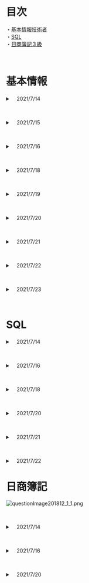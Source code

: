 # 目次
・[基本情報技術者](#anchor1) 
</br>
・[SQL](#anchor2)
</br>
・[日商簿記３級](#anchor3)
</br>

</br>

<a id="anchor1"></a>

<!--ーーーーーーーーーーーーーー 基本情報技術者.--ーーーーーーーーーーーーーー-->

# 基本情報 
<!-- 2021/7/14　学習 -->
<details><summary>　2021/7/14 </summary>

## ＜バランススコアカード(Balanced Score Card、BSC)＞
企業のビジョンと戦略を実現するために、「財務」「顧客」「内部ビジネスプロセス」「学習と成長」という4つの視点から業績を評価・分析する手法です。
</br>

### ・財務の視点
株主や従業員などの利害関係者の期待に応えるため、企業業績として財務的に成功するためにどのように行動すべきかの指標を設定する。
（持続的成長が目標であるので，受注残を指標とする。）
</br>

### ・顧客の視点
企業のビジョンを達成するために、顧客に対してどのように行動すべきかの指標を設定する。
（主要顧客との継続的な関係構築が目標であるので，クレーム件数を指標とする。）
</br>

### ・内部ビジネスプロセスの視点
財務的目標の達成や顧客満足度を向上させるために、優れた業務プロセスを構築するための指標を設定する。
（製品開発力の向上が目標であるので，製品開発領域の研修受講時間を指標とする。）
</br>

### ・学習と成長の視点
企業のビジョンを達成するために組織や個人として、どのように変化(改善)し能力向上を図るかの指標を設定する。
（製品の製造の生産性向上が目標であるので，製造期間短縮日数を指標とする。）

￼
## 非機能要件
「ソフトウェア製品の品質」に挙げられている「品質要件」のほか、「技術要件」「運用・操作要件」「移行要件」「付帯作業」などが非機能要件として定義される項目となります。

</br>

## ＜事業継続計画で用いられる用語＞

* MTBFMean Time Between Failuresの略。システムの修理が完了し正常に稼働し始めてから、次回故障するまでの平均故障間隔を表します。

* MTTRMean Time To Repairの略。システムの故障を修理するために要した平均修復時間を表します。

* RPORecovery Point Objectiveの略で、目標復旧時点のこと。障害の発生などの理由により業務が中断した場合に、失ったデータを過去のどの時点の状態まで復旧させるかを示す目標値です。

* RTORTO(Recovery Time Objective，目標復旧時間)は、業務中断後、どのくらいの時間で復旧させるかを示す目標値です。


＊稼働率　＝　MTBF / ( MTBF ＋ MTTR ) 

</br>

## ＜ITポートフォリオ＞

ポートフォリオの考え方を情報化投資戦略に応用したものです。
IT投資をその目的やリスクの特性ごとにカテゴライズし、そのカテゴリごとに投資割合を管理することで、限りある経営資源を有効に配分することが可能になります。

</details>

<!-- 2021/7/14　学習 -->


<!-- 2021/7/15　学習 -->
</br><details><summary>　2021/7/15 </summary>


## <モジュール結合度>
モジュール同士の関連性の強さを表し、モジュール結合度が弱いほど関連するモジュールに変更があった場合の影響を受けにくくなるので、モジュールの独立性が高まり保守性が向上します。
<br/><br/>
データ結合 (結合が弱い↑、独立性が高い↑)<br/>
処理に必要なデータだけを単一のパラメータとして受け渡している。<br/><br/>
スタンプ結合<br/>
処理に必要なデータだけをレコードや構造体などのデータ構造として受け渡している。<br/><br/>
制御結合<br/>
もう１つのモジュールの制御要素を受け渡している。<br/><br/>
外部結合<br/>
外部宣言された共通データを参照している。<br/><br/>
共通結合<br/>
共通域に宣言された共通データを参照している。<br/><br/>
内容結合 (結合が強い↓、独立性が低い↓)<br/>
お互いのモジュール内部を直接参照・分析している。<br/>


<!-- ここまで 2021/7/15　学習 -->
</details>





<!-- 2021/7/16　学習 -->

</br><details><summary>　2021/7/16 </summary>

## < コンパイラ >
高水準語で記述されたソースコードを機械語などに一括して翻訳するソフトウェアです。

![19.gif](https://www.fe-siken.com/kakomon/30_aki/img/19.gif)

### ・字句解析 <br/>
プログラムを表現する文字の列を、意味のある最小の構成要素の列に変換する<br/>

### ・構文解析 <br/>
言語の文法に基づいてプログラムを解析し、文法誤りがないかチェックする<br/>

### ・意味解析<br/>
変数の宣言と使用とを対応付けたり、演算におけるデータ型の整合性をチェックする<br/>

### ・最適化<br/>
ジスタの有効利用を目的としたレジスタ割付けや、不要な演算を省略するためのプログラム変換を行う<br/>

</br>

## <オブジェクト指向>
### ・伝搬(プロパゲーション)
あるオブジェクトに対して操作を適用したとき，関連するオブジェクトに対してもその操作が自動的に適用される仕組み<br/>

### ・委譲(デリゲーション)
あるオブジェクトに対する操作をその内部で他のオブジェクトに依頼する仕組み
オブジェクト指向において、あるオブジェクトに依頼されたメッセージの処理を、他のオブジェクトに委ねること。<br/>

### ・継承(インヘリタンス)
下位のクラスが上位のクラスの属性や操作を引き継ぐ仕組み<br/>

### ・合成(コンポジション)
複数のオブジェクトを部分として用いて，新たな一つのオブジェクトを生成する仕組み<br/>

<br/>

## <連関図法(企業活動)>
複雑な要因の絡み合う事象について、
その事象間の因果関係・相互関係を明らかにして問題や原因を特定し、
目的達成のための手段を発見する手法です。
特性要因図とは、事象同士の因果関係を表現できる点で異なっています。

![76.gif](https://www.fe-siken.com/kakomon/30_aki/img/76.gif)

### その他
・PDPC法 </br>
事態の進展とともに様々な事象が想定される問題について，
対応策を検討して望ましい結果に至るプロセスを定める方法である。

・親和図法</br>
収集した情報を相互の関連によってグループ化し，
解決すべき問題点を明確にする方法である。

・系統図法<br/>
目的・目標を達成するための手段・方策を順次展開し，
最適な手段・方策を追求していく方法である。

<!-- ここまで　2021/7/16　学習 -->

</details>




<!-- 2021/7/18　学習 -->

</br><details><summary>　2021/7/18 </summary>
</br>

## <サービス運用(障害発生時)>
### ウォームスタート
ウォームスタートは、システム障害が発生したときに、システムの電源をOFFにせずに、
そのままの状態でプログラムを再起動して処理を再開する方法です。
<br/>

### コールドスタート
コールドスタートは、システム障害が発生したときに、システムの電源を入れ直し、
システムを初期状態に戻してからプログラムを起動して処理を再開する方法です。
<br/>

### ロ－ルバック
ロールバックは、トランザクションの途中、
プログラムのバグなどでアプリケーションが強制終了した場合に、更新前ログを用いてデータベースをトランザクション開始直前の状態に戻す処理です。
<br/>

### ロールフォワード
ロールフォワードは、システム障害などでアプリケーションが強制終了したときに、
更新後ログを用いて今まで処理したトランザクションを再現しシステム障害直前までデータベース情報を復帰させる処理です。

</br>

## <請負契約(労働関連・取引関連)>
委託先（受託者・請負側）の従業員が委託先組織の指揮命令の下で業務に従事する労働契約です。
<br/>
請負契約では、受託者と受託者が雇用している従業員の間に指揮命令関係があるので、
始業・就業時間、休憩時間、勤務日など勤務形態に関するルールは発注者ではなく
受託者自らが自社の従業員への指示を行います。

![80.gif](https://www.fe-siken.com/kakomon/30_aki/img/80.gif)
<br/>

## ※偽装請負
業務委託の形式をとっているのに、実態は委託先従業員が委託元の責任者の指揮命令で業務にあたる、
という労働者派遣のようになっている状態

</br>

## <OtoO(ネットビジネス)>
OtoO(Online to Offline)は、インターネット上(オンライン)から実世界(オフライン)への行動
（またはその逆）を促進するマーケティング施策のことです。
<br/><br/>
インターネット上で販売促進キャンペーンや割引クーポンを展開し、
顧客を実世界の店舗に誘導するなどの例があります。
モバイルアプリの提供やSNSでの発信、ECサイトと実店舗の連携など様々な形態があります。

</br>

## <キャパシティプランニング(システム評価指標)>
情報システムの設計段階において、現状の最大負荷だけでなく将来予測される最大負荷時にもサービスの水準を維持できるような設計を検討することです。検討は、CPUの性能や回線の速度などに加えて経済性や拡張性も対象になります。キャパシティプランニングを行うことで適切なハードウェアを選定し、最適な投資ができます。
<br/>
<br/>

### キャパシティプランニングの手順
1.現行システムをモニタリングし現状の処理能力を把握する<br/>

2.将来的に予測される端末の増加、利用者数の増加などを分析する<br/>

3.2.の分析結果からシステム能力の限界時期を予測する<br/>

4.新たなシステム構成で実現すべき性能要件から必要なハードウェア増設を検討する<br/>

</details>

<!-- ここまで 2021/7/18　学習 -->



<!-- 2021/7/19　学習 -->

</br><details><summary>　2021/7/19 </summary>

## <CSIRTマテリアル(情報セキュリティー)>
組織的なインシデント対応体制である「組織内CSIRT」の構築を支援する目的で作成されたガイドラインです。
構想フェーズ、構築フェーズ、運用フェースの3部構成になっていて、ITセキュリティに対応するための情報およびノウハウが提示されています。
CSIRTマテリアルは、JPCERT/CCのWebサイトで閲覧可能です。
<br/>

## <ISMSユーザーズガイド(情報セキュリティー)>
ISMS認証基準(JIS Q 27001:2014)の要求事項について一定の範囲でその意味するところを説明しているガイドです。JIPDECによって作成されています。
<br/>

## <リスクアセスメント(監査)>
リスクアセスメントを実施する前にリスク受容基準を確立することになっています。
なぜなら、リスクアセスメントに含まれるリスク評価プロセスにおいて、リスク分析の結果とリスク受容基準を比較することになっているからです。

![58.gif](https://www.fe-siken.com/kakomon/30_aki/img/58.gif)
<br/>

## <情報セキュリティマネジメント（情報セキュリティ管理）>

### ・信頼性(Reliability)
意図する行動と結果とが一貫しているという特性<br/>

### ・真正性(Authenticity)
エンティティは，それが主張するとおりのものであるという特性<br/>

### ・可用性(Availability)
認可されたエンティティが要求したときに，
アクセス及び使用が可能であるという特性<br/>

### ・機密性(Confidentiality)
認可されていない個人，エンティティ又はプロセスに対して，
情報を使用させず，また，開示しないという特性

<br/>

## <RFI,RFP(情報計画・実施)>
### RFI(Request for Information，情報提供依頼書)
企業・組織がシステム調達や業務委託をする場合や、
初めての取引となるベンダ企業に対して情報の提供を依頼すること、
またはその際に提出される文書のこと。
RFIを発行することによって相手方が保有する技術・経験や、情報技術動向、
及び導入予定のシステムが技術的に実現可能であるかなどを確認することができる。

<br/>

### <RFP(Request for Proposal，提案依頼書)>
情報システムの調達を予定している企業・組織が、発注先候補のITベンダに対して具体的な
システム提案をするように求めること、またはシステム要件や調達要件を取りまとめた文書のこと。

### システム調達の流れ
1. 情報提供依頼（RFI：Request For Information）<br/>
2. 提案依頼書(RFP：Request For Proposal）の作成と配付<br/>
3. 選定基準の作成<br/>
4. ベンダ企業からの提案書及び見積書の入手<br/>
5. 提案内容の比較評価<br/>
6. 調達先の選定<br/>
7. 契約締結<br/>

<br>

## <SOA(ソリューションビジネス)>
(Service Oriented Architecture，サービス指向アーキテクチャ)<br/>

業務上の一処理に相当するソフトウェアで実現されている機能や部品を独立したサービスとし、
それらを組み合わせ連携させることで言語やプラットフォームに依存しないでシステムを構築するという手法、
またはそのことを指す言葉です。
機能単位の組み合わせでシステムを設計するので、
ソフトウェアコンポーネントの再利用や機能の入替えがしやすいという特徴があります。

<br/>

## <リンカ（Linker)>
複数個のコンパイル済みプログラムや、
そのプログラムで使用するライブラリを連結・統合し、1つの実行可能なプログラムファイルとして出力するソフトウェアです。

![20.gif](https://www.fe-siken.com/kakomon/30_aki/img/20.gif)

<br/>

## <割込み(プロセッサ)>
すぐに対処しなくてはならない問題などがシステムに生じたときに、
実行中のプログラムの処理をいったん停止し、優先的に事象の解決を図ることを可能にする仕組みです。
<br/>

### 割込み発生時の手順


#### 1.ユーザモードから特権モードへの移行
割込みが発生すると自動的に特権モード(スーパバイザモード)に切り替わる。
<br/>

#### 2.プログラムレジスタ(プログラムカウンタ)などの退避
割込み処理終了後にもとの命令位置に戻れるように現在のプログラムカウンタの値をスタックに退避させる。
<br/>


#### 3.割込み処理ルーチンの開始番地の決定
所定の割込み処理の開始アドレスを取得して、プログラムカウンタにセットする。
<br/>

#### 4.割込み処理ルーチンの実行
所定の割込み処理
<br/>

## <ディジタル署名(情報セキュリティ)>
公開鍵暗号方式を使ってディジタル文書の正当性を保証する技術です。
ディジタル署名を利用すると、受信者側で「発信元が正当であるか」と「改ざんの有無」の2点を確認できるようになります。
<br/>

## <ラウンドロビン方式(オペレーションシステム)>
実行可能状態となった順に従って、タスクに一定のCPU時間(タイムクウォンタム)ずつ与えていくタスクスケジューリング方式です。
一定時間内に処理が終わらなかったタスクは、実行可能状態の待ち行列の最後尾に移され、次にCPU使用権が与えられるまでの間は待ち状態となります。
<br/>

## <スプーリング>
入出力装置とやり取りするデータを一度外部記憶装置などへ転送し、
外部記憶装置と入出力装置の間でデータをやり取り方法をとります。これによってCPUは低速な入出力装置の動作完了を待つことなく、
次の処理に移ることができるためスループットを大幅に向上させることができます。
<br/>

## <CIO(経営・組織論)>
経営戦略に沿った情報戦略やIT投資計画に関する責任を持つ役職である最高情報責任者のことです。CEO(最高経営責任者)やCOO(最高執行責任者)を補佐し、企業の情報戦略の策定に当たるのが主な職務となります。
<br/>

## <クイックソート（アルゴリズム）>
n個のデータをある基準値以下の値のグループと基準値以上の値のグループに分割し、更にそれぞれのグループで基準値を選んで二つのグループに分割するという処理を繰り返してデータを整列するアルゴリズムです。
<br/>

## <機械学習(情報に関する理論)>
コンピュータに大量の学習データを与え、数学的アプローチによって自律的にデータの特徴点を見出して、コンピュータに人間のようなパターン認識や分類能力をもたせるAIの分野です。教師あり学習、教師なく学習、強化学習などの学習方法があります。


</details>

<!-- ここまで 2021/7/19　学習 -->

<!-- 2021/7/20　学習 -->

</br><details><summary>　2021/7/20 </summary>

## <IDS(情報セキュリティー対策)> 
IDS(Intrusion Detection System，侵入検知システム)は、ネットワークやホストをリアルタイムで監視し、
異常を検知した場合に管理者に通知するなどの処置を行うシステムです。
異常を通知することを目的としたシステムのため通信の遮断などの防御機能を持たないことがほとんどです。
<br/>

### ネットワーク型IDS(NIDS)
ネットワークの通信を監視する
<br/>

### ホスト型IDS(HIDS)
サーバなどにインストールされ、そのマシンの挙動を監視する

</br>

## <IT投資評価(情報システム戦略)>

## 事前評価
実施前の投資案件に対して、内部の了解を得るとともに他のプロジェクトとの整合などの全体最適の観点から評価を行う。<br/>
投資実行の可否を判断するための情報を提供する役割を担う。<br/>

## 中間評価
実施中の投資案件の実績をモニタリングし評価する。<br/>
実施計画の軌道修正を判断するための情報を提供する役割を担う。<br/>

## 事後評価
実施済の投資案件が事前に設計した目的・効果を達成しているかどうかを評価する。<br/>
IT投資の実施効果を上位マネジメントに報告するとともに、終結以後の改善策について判断するための情報を提供する役割を担う。<br/>

</br>

## <ロックの精度(データベースのトランザクション)>
データベース、表、物理的な入出力単位であるブロック、行といったロックをかける資源の単位をいいます。

### ロックの範囲が狭い（粒度が細かい）
・メリット<br/>
資源の競合やロック解除の待ち時間が少なくなり、トランザクションの並列実行性が増します。<br/>
・デメリット<br/>
粒度が細かくなるほど管理が煩雑になるのでCPUの負荷が増します。<br/>

</br>

### ロックの範囲が広い（粒度が大きい）
・メリット<br/>
管理は楽になり、CPUの負荷が減ります。<br/>
・デメリット<br/>
他のトランザクションのロック解除を待つことが多くなるためスループットは低下します。<br/>

</br>

## <プロダクトライフサイクル(マーケティング)>
ある製品が市場に投入されてから販売活動によって普及、成熟し、
やがて落ち込んで市場から姿を消すまでの過程を、
導入期→成長期→成熟期→衰退期 の順で推移していくと考える理論です。

### 導入期
先進的な消費者に対し製品を販売する時期。製品の認知度を高める戦略が採られる。製品投入に関するイニシャルコストがまだ回収されていないため投資のキャッシュフローはマイナス状態である。
<br/>

### 成長期
市場が活性化し、売上が急激に増加する時期。新規参入企業によって競争が激化してくる。成長性を高めるため広告宣伝費の増大が必要になる。
<br/>

### 成熟期
需要の伸びが鈍化してくる時期。他社からのマーケット参入が相次ぎ、競争が激しくなるので製品の品質改良などによって、シェアの維持、利益の確保が行われる。
<br/>

### 衰退期
需要が少なくなり売上と利益が徐々に減少する時期。追加投資を控えて市場から撤退することが検討される。
<br/>

## <BPO(Business Process Outsourcing)(業務プロセス)>
自社の業務の一部を、丸ごと外部の業者に委託することです。
<br/>

### メリット
・コスト削減や業務効率化 <br/>
・その企業本来の事業に集中できるようになる<br/>

※海外業者への外部委託はオフショアアウトソーシングと呼ばれます。

</details>


<!-- ここまで 2021/7/20　学習 -->




<!-- 2021/7/21　学習 -->

</br><details><summary>　2021/7/21 </summary>


## <ドライブバイダウンロード攻撃(情報セキュリティ)>
Webサイトにマルウェアやウイルスを仕込んでおき、アクセスしてきた利用者の知らぬうちに、
それらを自動ダウンロードまたは実行させる攻撃です。
脆弱性がある状態でアクセスした場合には、Webページを閲覧しただけでマルウェアに感染してしまうことになります。

![36.gif](https://www.fe-siken.com/kakomon/30_haru/img/36.gif)

## <スケールメリット、シナジー効果(経営戦略手法)>

### スケールメリット
規模の経済性ともいわれ、生産規模を拡大するほど生産性や経済効率が向上し、利益率が高くなることをいう。
生産量が多いほど享受できる生産上の利点のこと

### シナジー効果
相乗効果ともいわれ、2つ以上の要素が組み合わさることで、それぞれの単体で得られる効果の合計よりも大きな効果を得ることをいう。
1＋1＝2にとどまらず3にも4にもなるような要素同士の組合せ効果のこと


## <ネットワーク問題>
次のネットワークアドレスとサブネットマスクをもつネットワークがある。<br/>
このネットワークをあるPCが利用する場合，そのPCに割り振ってはいけないIPアドレスはどれか。<br/>
<br/>
ネットワークアドレス: 200.170.70.16  <br/>
サブネットマスク　　: 255.255.255.240  <br/>

ア：200.170.70.17 <br/>
イ：200.170.70.20 <br/>
ウ：200.170.70.30 <br/>
エ：200.170.70.31 <br/>

### (解説)

ネットワークアドレス「200.170.70.16」にサブネットマスク「255.255.255.240」<br/>
を適用するとネットワーク部とホストアドレス部は以下のように分かれます。<br/>

![32.gif](https://www.fe-siken.com/kakomon/30_haru/img/32.gif)

<br/>

選択肢のアドレスは上位24ビットはすべて同じなので、下位8ビットを2進数に変換しホストアドレス部が適切であるかを検証します。<br/>


ア：200.170.70.17 <br/>
  下位8ビット「17」→00010001 <br/>ホストアドレス部が「0001」なので問題ありません。<br/><br/>

イ：200.170.70.20 <br/>
下位8ビット「20」→00010100 <br/>ホストアドレス部が「0100」なので問題ありません。 <br/><br/>

ウ：200.170.70.30 <br/>
下位8ビット「30」→00011110 <br/>ホストアドレス部が「1110」なので問題ありません。 <br/><br/>

エ：200.170.70.31 <br/>
正しい。<br/>下位8ビット「31」→00011111 <br/>ホストアドレス部が「1111」になります。ホストアドレス部がすべて"1"となるアドレスはそのネットワークのブロードキャストアドレスなので、PCに割り振るIPアドレスとして不適切です。<br/>
* ちなみにホストアドレス部がすべて0となるアドレスはネットワークアドレスなので、こちらの場合も不適切となります。

<br/>

## <CGI(ネットワーク応用)>
Common Gateway Interfaceの略で、ユーザの入力した情報によって表示するWebページを変化させるなど、動的なWebページを作成するための仕組みです。CGIはどのプログラム言語を用いても作成できますが、実際にはPHPやPerlが多用されているようです。

## <セル生産方式>
製造業における生産方式の一種で、1人若しくは少数の作業者チームで製品の組み立て工程を完成（または検査）まで行うものです。作業者の周囲に機械、組付工具及び部品が配置され、その中を多能工が歩き回って作業をします。
<br/>
作業者一人が受け持つ範囲が広く多品種を生産するときフレキシブルな切り替え可能なのが特徴です。
<br/>
作業台が「コ」の字型に囲む様子を細胞に見立てて「セル生産方式」と呼ばれています。「一人屋台方式」と呼ばれることもあります。

![73.gif](https://www.fe-siken.com/kakomon/30_haru/img/73.gif)

</details>

<!-- ここまで 2021/7/21　学習 -->


<!-- 2021/7/22　学習 -->

</br><details><summary>　2021/7/22 </summary>


## <コストプラス価格決定法>
製品のコストに一定の利幅を加えて製品価格とするコスト志向型の価格設定法です。

計算式で表すと、
``` 
　製品価格＝売上原価＋間接費＋利益
```

<br/>

## <Bcc(ブラインドカーボンコピー)>
電子メールにおける送信先指定方法の1つで、
toで指定した送信先以外に、メールのコピーを送信しておきたい相手を指定する機能のことです。<br/>

bccで指定した相手に、自分以外の送り先(to,cc)のアドレスが通知されない。<br/>
* toの相手とbccの相手の相互間で電子メールアドレスを知られたくない場合に使用します。<br/>

<br/>

## <ロングテール>
膨大な商品を低コストで扱うことができるインターネットを使った商品販売において、<br/>
実店舗では陳列されにくい販売機会の少ない商品でも、<br/>
それらを数多く取りそろえることによって十分な売上を確保できることを説明した経済理論です。<br/>

#### ロングテールについて
![74.gif](https://www.fe-siken.com/kakomon/30_haru/img/74.gif)



<br/>

## <Apache Hadoop(ハドゥープ)>
Apache Hadoop(ハドゥープ)は、ペタバイト級の大規模データの蓄積・処理の分散処理を実現するミドルウェアです。

* Googleが論文として発表した分散処理フレームワーク「MapReduce」および分散ファイルシステム「Google File System」を基盤技術に、オープンソースとしてJavaで実装したものです。
<br/>

## ディープラーニング(Deep Learning) 
人間や動物の脳神経をモデル化したアルゴリズム(ニューラルネットワーク)を多層化したものを用意し、
それに「十分な量のデータを与えることで、人間の力なしに自動的に特徴点やパターンを学習させる」ことをいいます。<br/>

* 人工知能分野における要素技術の1つで、深層学習とも呼ばれます。
* 従来の機械学習と異なり、中間層の多層化によって複雑なパターンの表現と計算を可能にしていることが特徴です。

![03.gif](https://www.fe-siken.com/kakomon/30_haru/img/03.gif)

<br/>

</details>
<!-- ここまで 2021/7/22　学習 -->



<!-- 2021/7/23　学習 -->

</br><details><summary>　2021/7/23 </summary>

<br/>

## <サービスデスクについて >
<br/>

### ローカルサービスデスク
ユーザのローカルサイト内、若しくは地理的に近い場所に設置されたサービスデスク。<br/>
* 担当者の直接派遣が容易であり、ユーザの問題や改善点を把握しやすい。

<br/>

### 中央サービスデスク
一箇所の拠点にてすべてのユーザからの問い合わせに対応する体制のサービスデスク。
* 運営コストを低く抑えることができ情報の管理がしやすい。

<br/>

### バーチャルサービスデスク
実際には各地に分散しているが連携することで擬似的に
一つの組織として機能を提供するサービスデスク。

<br/>

### フォロー･ザ･サン
2つ以上の異なる(大陸の)拠点に配置され、中央での統括管理によって24時間365日のサービスを提供するサービスデスク。

<br/>

## <SMTP(Simple Mail Transfer Protocol)> 
電子メールを送信するアプリケーション層のプロトコルでメールソフトから、
メールサーバへ電子メールを送信する際にこのSMTPを使用します。<br/>
* 通信にTCP/25ポートを使用します。
<br/>

![tcpip50.gif](https://www.infraexpert.com/studygif/tcpip50.gif)

電子メールを送信するのに必要となる通信は、<br/>
PCからSMTPサーバへの発信パケット<br/>
SMTPサーバからPCへの応答パケット<br/>
の2つです。<br/>

PC(クライアント)は"well-knownポート"ではない1024番以降のポートを通信に使用するので、<br/>
PC(1024以上)→SMTPサーバ(25)<br/>
SMTPサーバ(25)→PC(1024以上)<br/>
という2種類のパケットだけを通過許可すればSMTP通信を行うことができます。

#### 補足
* TCP/110は、メール受信のPOP(Post Office Protocol)で使用するポート番号です。

## <POP（Post Office Protocol）>
電子メールを受信するために使用するアプリケーション層プロトコル。<br/>
メーラでメールサーバから電子メールを受信する際にPOPを使用します。<br/>

POPではパスワード情報は暗号化されずそのまま送信されます。<br/>
POPはTCP上で動作しており、POPサーバにアクセスするために使用しているポート番号は110となります。<br/>

## <メール送受信の流れ>
Coolさんが送信側でCiscoさんが受信側

![tcpip52.gif](https://www.infraexpert.com/studygif/tcpip52.gif)

①Coolさんがメーラでメールを作成して、メーラで設定したメールサーバへ、SMTPによりメールを送信。

<br/>

②メールを受信したメールサーバは、メールアドレスの＠以降のドメイン名から宛先を確認する。<br/>

DNSより名前解決してIPアドレスを取得すると、SMTPによりcisco.comのメールサーバにメールを送信。(これにより、Coolさんのメールはcisco.comのメールサーバに格納される。) <br/>
* SMTPの役割はこれで終了。

<br/>

③Ciscoさんがメーラでメールチェックを実行。<br/>
メーラで設定したメールサーバへ、POP3によりユーザ名とパスワード情報を送信。
<br/>

④メールサーバは、サーバ上に登録しているユーザ名とパスワード情報を確認し、ユーザ認証を実施。
<br/>

⑤ユーザ認証が成功すると、宛先アドレスがCiscoのメールをメールサーバが送信。Ciscoがそれを受信。
<br/>

## <ファイルパス>
### 絶対パス
階層の最上位であるルートディレクトリを基点として，目的のファイルやディレクトリまでの全ての経路をディレクトリ構造に従って示す方法。

### 相対パス
現在作業を行っているカレントディレクトリを基点として、目的のファイルやディレクトリまでの全ての経路をディレクトリ構造に従って示す方法。

#### 補足
* ルートディレクトリ：ディレクトリ構造を有するOSにおいて、最上階層にあるディレクトリ(フォルダ)のこと。<br/>
 ![d000504-2.png](https://wa3.i-3-i.info/img/data/500/d000504-2.png)

<br/>

* カレントディレクトリ：ユーザーが現時点で作業を行なっているディレクトリーのことである。<br/>
![d000537-4.png](https://wa3.i-3-i.info/img/data/500/d000537-4.png)

<br/>

## <ABC分析>
パレート図を使って分析する要素・項目群を大きい順に並べ、<br/>
上位からA,B,Cグルーピングすることで重点的に管理すべきグループがどれであるかを明らかにする手法です。<br/>

(上位70%を占める要素群をA、70%～90%の要素群をB、それ以外の要素群をC)<br/>
![75.gif](https://www.fe-siken.com/kakomon/30_haru/img/75.gif)

<br/>

## <POS(Point Of Sale)>
販売情報を1点ごとにリアルタイムで情報システムに取り込む販売店の管理方法です。

<br/>

## <労働者派遣契約> 
労働者派遣契約に関わる、派遣先事業主、労働者および派遣元事業主の間には下図のような関係があります。
![80a.gif](https://www.fe-siken.com/kakomon/30_haru/img/80a.gif)

<br/>

</details>

<!-- ここまで 2021/7/23　学習 -->




<!--- - - - - - - - - - - - - - - - - - - - - SQL. - - - - - - - - - - - - - - - - - - - - -->


<a id="anchor2"></a>

<br/>

# SQL

<!-- 2021/7/14　学習 -->
<details><summary>　2021/7/14 </summary>

・スッキリわかるSQL 8章　2-5の処理を解体
https://docs.google.com/spreadsheets/d/19JhYj5lGbrAadBH3YvrSsIY45Vj2huK3oXRIPf5rWik/edit#gid=0


## ・SQL 処理順序
FROM句　</br>
↓</br>
JOIN句</br>
↓</br>
**WHERE句** </br>
↓</br>
**GROUP BY句**</br>
↓</br>
HAVING句</br>
↓</br>
SELECT句</br>
↓</br>
ORDER BY句</br>
↓</br>
LIMIT句</br>

</details>
<!-- ここまで　2021/7/14　学習 -->



<!-- 2021/7/16　学習 -->

</br><details><summary>　2021/7/16 </summary>

## <テーブルデータを更新する>

```SQL:テーブルデータを更新する
UPDATE テーブル名
SET 列名 = 値, 
    列名 = 値
```

</br>

## <テーブルにデータを追加する>

```SQL:テーブルデータを更新する
INSERT INTO テーブル名 (列名1,列名2,列名3,列名4,列名5)
VALUES (列名1の値,列名2の値,列名3の値,列名4の値,列名5の値);
```

</br>

## <テーブルにデータで「ハシ」を含むものを指定する>
```SQL:
WHERE 名義 LIKE'%ハシ%'
```
</details>

<!-- ここまで　2021/7/16　学習 -->


<!-- 2021/7/18　学習 -->

</br><details><summary>　2021/7/18 </summary>

## <BETWEEN演算子（指定の範囲のデータを出力）>

口座テーブルから「更新日」が「2013-01-01」から「2013-01-31」のデータを出力

```SQL:
SELECT * FROM 口座
WHERE 更新日 BETWEEN '2013-01-01' AND '2013-01-31'
```
<br/>

## <IN演算子（複数の値に合致しているかを確認)>
値がカッコ内に列挙した複数の値（値リスト）のいずれかに合致するかを判定する演算子。
<br/>
「口座」テーブルから種別が「２」または「３」の値を出力する。

```SQL:
SELECT * FROM 口座
WHERE 種別 IN ('2','3')
```
<br/>

## <LIKE演算子(パターンに合致しているかチェック)>

文字列があるパターンに合致してるかチェックする（パターンマッチング）を行い、
部分一致の検索（特定の文字列を一部に含まれるか）が簡単にできる

</br>

### パターンマッチングに使用するパターン文字列
%：任意の０文字以上の文字列<br/>
_：任意の１文字
<br/>
口座番号が「20000」番台または名義の姓が「エ」から始まる３文字で名が「コ」でおわる
データを出力

```SQL:
SELECT * FROM 口座
WHERE 口座番号 LIKE '2____' OR 名義 LIKE 'エ__%コ'
```
<br/>

## <DISTINCT 重複行を除外する>
SELECT文に付与すると結果表の中で内容が重複している行があれば取り除く。<br/>
口座テーブルから名義の列にあるデータを出力する。重複なし

```SQL:
SELECT DISTINCT 名義 FROM 口座
```
</details>

<!-- ここまで　2021/7/18　学習 -->




<!-- 2021/7/20　学習 -->

</br><details><summary>　2021/7/20 </summary>



## < ORDER BY,ASC,DESC 検索結果を並べ替える>

SELECT 文の最後に並べ替えの基準とする列名もしくは列番号と並び順を指定
することができる。<br/>
また複数の列の並び替えをカンマで区切ると複数の列を並び替えが可能となる

<br/>
ASC：昇順（小さい順）※省略可能　<br/>
DESC：降順 (大きい順)
<br/>

```SQL:
-- 「口座」テーブルから「残高」を降順に出力し、「口座番号」を昇順に出力する
SELECT * FROM 口座
ORDER BY 残高 DESC,口座番号 ASC
```

</br>

## <LIMIT句　先頭から数行だけ取得する>

LIMIT句を入れることで検索結果の先頭から指定した
データ件数分だけ、抜き取ることができる。
<br/>
また検索結果の11番目から15番目を取得したい場合はOFFSET
を使用する
（今回の場合はLIMITに5,OFFSETに10を指定する）

</br>

### 口座テーブルから更新日を取得し、先頭から10番目までのデータを出力する
```SQL:
SELECT * FROM 口座
ORDER BY 更新日 LIMIT 10
```
</br>

### 口座テーブルから更新日を取得し、先頭から11番目から20番目までのデータを出力する
```SQL:
SELECT * FROM 口座
ORDER BY 更新日 LIMIT 10 OFFSET 10
```

</details>

<!-- ここまで　2021/7/20　学習 -->



<!-- 2021/7/21　学習 -->

</br><details><summary>　2021/7/21 </summary>


## <集合演算子>

UNION    :和集合(それぞれの検索結果をくっつける）<br/>
EXCEPT   :差集合(別の検索結果にある行を差し引く)<br/>
INTERSECT:積集合(２つの検索結果に共通する行を出力)<br/>

```SQL:
SELECT 口座番号
  FROM 口座
 UNION
SELECT 口座番号
  FROM 廃止口座
 ORDER BY 1
```
<br/>

## <データテーブルにデータを挿入する>

```SQL:
INSERT INTO 口座
VALUES ('2239710','ササキ シゲノリ','1',1000000+3000,'2013-04-03')
```

</details>

<!-- ここまで　2021/7/21　学習 -->





<!-- 2021/7/22　学習 -->

</br><details><summary>　2021/7/22 </summary>


## CASE

```SQL:
SELECT 口座番号,名義,
		CASE WHEN 残高 < 100000 THEN 'C'
			 WHEN 残高 >= 100000 AND 残高 < 1000000 THEN 'B'
			 ELSE 'A'
		END AS 残高ランク
FROM 口座

```

## SQLの標準関数

### LENGTH()：文字列の長さを調べる
LENGTH(文字列が格納されている列)<br/>
戻り値：文字列の長さを表す数値
<br/>
<br/>

### TRIM()：空白を除去
LENGTH(文字列が格納されている列)<br/>
戻り値：空白除去した文字列
<br/>

・LTRIM()：左側の空白を除去した文字列<br/>
・RTRIM()：右側の空白を除去した文字列
<br/><br/>

### REPLACE()：文字列を置換する
REPLACE(文字列が格納されている列、置換前の部分文字列、置換後の部分文字列)<br/>
戻り値：置換処理された後の文字列
<br/><br/>

### SUBSTRING()/SUBSTR():文字列の一部を出力する
SUBSTRING(文字列が格納されている列、抽出を開始する位置、抽出する文字数)<br/>
* SUBSTR()も同様<br/>

戻り値：抽出された部分文字列
<br/><br/>

### ROUND()：指定桁で四捨五入
ROUND(数値を表す列、有効とする桁数)<br/>
戻り値：四捨五入した値
<br/><br/>

### TRUNC()：指定桁で切り捨てる
ROUND(数値を表す列、有効とする桁数)<br/>
戻り値：切り捨てた値
<br/><br/>

### POWER()：べき乗を計算する
ROUND(数値を表す列、何乗するかを指定する数値（指数）)<br/>
戻り値：数値を指定した回数だけ乗じた結果
<br/><br/>

### CURRENT_DATE：現在の日付を取得する
CURRENT_DATE：現在の日付（YYYY-MM-DD) <br/>
CURRENT_TIME：現在の時刻（HH:MM:SS) 
<br/><br/>

### CAST()：データ型を変換する
CAST(変換する値 AS 変換する型)<br/>
戻り値：変換後の値 
<br/><br/>

### COALESCE()：最初に登場するNULLでない値を返す
COALESCE(列や式1,列や式2,列や式3)<br/>
戻り値：引数のうち最初に現れたNULL でない引数 
<br/><br/>

<br/>

### サンプル一覧

```SQL:
SELECT LENGTH(口座番号) AS 口座番号,
       LENGTH(REPLACE(名義,' ','')) AS 名義,
	   LENGTH(CAST(残高 AS VARCHAR)) AS 残高
FROM 口座
```


```SQL:
SELECT 名義
FROM 口座
WHERE SUBSTRING(名義,1,5) LIKE '%カワ%'
```

```SQL:
SELECT 口座番号,残高,TRUNC(残高*0.0002) AS 利息
FROM 口座
ORDER BY 残高 DESC
```
</details>


<!-- ここまで　2021/7/21　学習 -->


<!--- - - - - - - - - - - - - - - - - - - - - 日商簿記. - - - - - - - - - - - - - - - - - - - - -->
<a id="anchor3"></a>



# 日商簿記


![questionImage201812_1_1.png](https://studyboki3.com/content/020_torihikitosiwake/020_shouhinnbaibai/030_shouhinnnohennpinn/2/1/questionImage201812_1_1.png)

<!-- 2021/7/14　学習 -->

</br><details><summary>　2021/7/14 </summary>


## <クレジット売掛金とは>

![explainImage1.png](https://studyboki3.com/content/020_torihikitosiwake/020_shouhinnbaibai/025_curejittourikakekinn/1/1/explainImage1.png)

クレジットカード払いの条件で商品を売り上げた際、会社では『クレジット売掛金（資産）』（くれじっとうりかけきん）として処理します。</br>
クレジットカード会社を通して商品を販売した代金をあとでもらうことができるので、クレジット売掛金は資産です。

![explainImage2.png](https://studyboki3.com/content/020_torihikitosiwake/020_shouhinnbaibai/025_curejittourikakekinn/1/1/explainImage2.png)

クレジットカード会社には手数料を払わなければならないのですが、この手数料は **『支払手数料（費用）』** （しはらいてすうりょう）として仕訳します。<br/>

商品を売り上げた際、売上額から支払手数料を差し引かれた残額を『クレジット売掛金』として処理します。<br/><br/>
[ クレジット売掛金 ] = [ 売上 ] - [支払手数料 ]
<br/>
<br/>

## <商品の返品>

返品した時は、仕入れた時の仕訳を取り消します。
簿記では、この取り消しを、以前行った仕訳の「逆仕訳」（借方と貸方を逆にした仕訳）で行います。

</details>

<!-- ここまで　2021/7/14　学習 -->




<!-- 2021/7/16　学習 -->
</br><details><summary>　2021/7/16 </summary>

## <諸掛（しょがかり）>
商品を仕入れたり、売り上げたりする時には、
商品の代金だけでなく、別途、送料などの費用がかかることがあります。<br/>

商品を仕入れた時の諸掛を、 **仕入諸掛（しいれしょがかり）** と言います。<br/>
商品を売り上げた時の諸掛を、**売上諸掛（うりあげしょがかり）** と言います。<br/>

<br/>

### 補足
仕入諸掛も売上諸掛も<br/>
当社負担なのか（自分が負担するのか）<br/>
先方負担なのか（相手が負担するのか）<br/>
で仕訳の方法が変わります。
<br/>
<br/>

## <仕入諸掛（当社負担）>
「仕入の諸掛」が「当社負担」（自分負担）の場合は、
諸掛は『仕入』に上乗せします。


## <仕入諸掛（先方負担）>
「仕入の諸掛」が「先方負担」（相手負担）の場合、
つまり、当社で諸掛を立て替えて、後で支払ってもらえる場合は、
勘定科目『立替金（資産）』で仕訳します。

### *問題文には、当社負担なのか先方負担なのかが明記されていませんが、 このような場合は、当社負担として仕訳します。



## <売上諸掛（当社負担）>
「売上の諸掛」が「当社負担」（自分負担）の場合は、
勘定科目『発送費（費用）』で仕訳します。

## <売上諸掛（先方負担）>
「売上の諸掛」が「先方負担」（相手負担）の場合、
つまり、当社で諸掛を立て替えて、後で支払ってもらう場合は、
仕入れた時と同様に、勘定科目『立替金』で仕訳します。

### *問題文には、当社負担なのか先方負担なのかが明記されていませんが、 このような場合は、当社負担として仕訳します。

<br/>


</details>

<!-- ここまで　2021/7/16　学習 -->


<!-- 2021/7/20　学習 -->

 </br><details><summary>　2021/7/20 </summary>

## 手形
支払期日（しはらいきじつ）が来ると換金できる証券です。<br/>
簿記3級では、手形の一種である「約束手形」を勉強します。<br/>

![explainImage201812_1.png](https://studyboki3.com/content/020_torihikitosiwake/030_tegata/010_yakusokutegata/1/1/explainImage201812_1.png)

<br/>

## 約束手形
「手形を振り出す（手形に金額を書いて渡す）人」が 
「手形を受け取る人」に 「いつまで」に 「いくら」支払うかを約束した手形です。

<br/>

手形を振り出す人を、 **振出人（ふりだしにん)** または **支払人（しはらいにん）** <br/>
<br/>
手形を受け取る人を、 **名宛人（なあてにん)** または **受取人（うけとりにん）**<br/>
<br/>
代金を支払う期限を、 **支払期日（しはらいきじつ）** または **満期日（まんきび）** と言います。<br/>


![explainImage201812_2.png](https://studyboki3.com/content/020_torihikitosiwake/030_tegata/010_yakusokutegata/1/1/explainImage201812_2.png)
![explainImage201812_3.png](https://studyboki3.com/content/020_torihikitosiwake/030_tegata/010_yakusokutegata/1/1/explainImage201812_3.png)
 
<br/>

## 約束手柄を降り出した時の仕訳
商品を仕入れて、約束手形を振り出した場合、あとで代金を支払う義務が発生します。
簿記では、この義務を勘定科目『支払手形（負債）』で表します。


![explainImage201812_4.png](https://studyboki3.com/content/020_torihikitosiwake/030_tegata/010_yakusokutegata/1/1/explainImage201812_4.png)

</details>


<!-- ここまで　2021/7/20　学習 -->



<br/>
<br/><br/>
